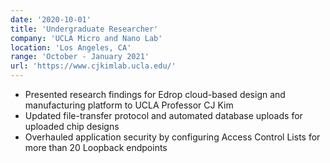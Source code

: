 ```yaml
---
date: '2020-10-01'
title: 'Undergraduate Researcher'
company: 'UCLA Micro and Nano Lab'
location: 'Los Angeles, CA'
range: 'October - January 2021'
url: 'https://www.cjkimlab.ucla.edu/'
---
```


- Presented research findings for Edrop cloud-based design and manufacturing platform to UCLA Professor CJ Kim
- Updated file-transfer protocol and automated database uploads for uploaded chip designs
- Overhauled application security by configuring Access Control Lists for more than 20 Loopback endpoints
